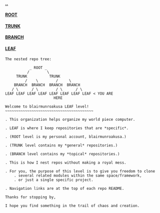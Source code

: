 #### [..](https://github.com/blairmunroakusaBRANCH/.BRANCH_README)
#### [ROOT](https://github.com/blairmunroakusa)
#### [TRUNK](https://github.com/blairmunroakusaTRUNK)
#### [BRANCH](https://github.com/blairmunroakusaBRANCH)
#### [LEAF](https://github.com/blairmunroakusaLEAF)


```
The nested repo tree:

	       _ ROOT _
	      /        \
	 TRUNK          TRUNK	
         /    \        /     \
    BRANCH  BRANCH  BRANCH  BRANCH
   / \      / \        / \      / \
LEAF LEAF LEAF LEAF LEAF LEAF LEAF LEAF	< YOU ARE
					  HERE
```

```
Welcome to blairmunroakusa LEAF level!
~~~~~~~~~~~~~~~~~~~~~~~~~~~~~~~~~~~~~~~~

. This organization helps organize my world piece computer.

. LEAF is where I keep repositories that are *specific*.

. (ROOT level is my personal account, blairmunroakusa.)

. (TRUNK level contains my *general* repositories.)

. (BRANCH level contains my *topical* repositories.)

. This is how I nest repos without making a royal mess.

. For you, the purpose of this level is to give you freedom to clone
	. several related modules within the same space/framework,
	. or just a single specific project.

. Navigation links are at the top of each repo README.

Thanks for stopping by,

I hope you find something in the trail of chaos and creation.
```
